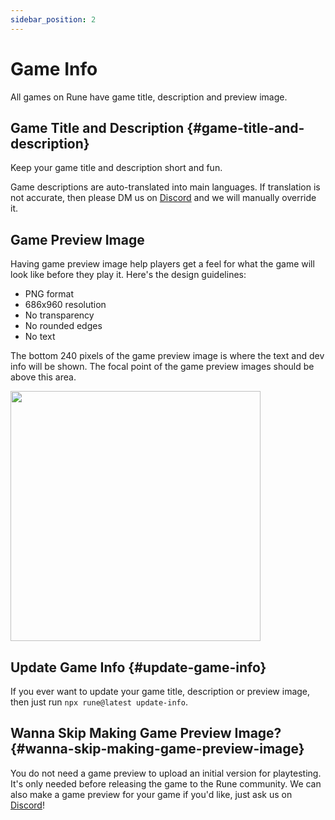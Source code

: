 ```yaml
---
sidebar_position: 2
---
```


# Game Info

All games on Rune have game title, description and preview image.

## Game Title and Description {#game-title-and-description}

Keep your game title and description short and fun.

Game descriptions are auto-translated into main languages. If translation is not accurate, then please DM us on [Discord](https://discord.gg/rune-devs) and we will manually override it.

## Game Preview Image

Having game preview image help players get a feel for what the game will look like before they play it. Here's the design guidelines:

- PNG format
- 686x960 resolution
- No transparency
- No rounded edges
- No text

The bottom 240 pixels of the game preview image is where the text and dev info will be shown. The focal point of the game preview images should be above this area.

<img src="/img/publishing/game-preview-example.png" width="400" />

## Update Game Info {#update-game-info}

If you ever want to update your game title, description or preview image, then just run `npx rune@latest update-info`.

## Wanna Skip Making Game Preview Image? {#wanna-skip-making-game-preview-image}

You do not need a game preview to upload an initial version for playtesting. It's only needed before releasing the game to the Rune community. We can also make a game preview for your game if you'd like, just ask us on [Discord](https://discord.gg/rune-devs)!
